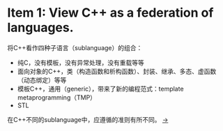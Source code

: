 # Item 1: View C++ as a federation of languages.

将C++看作四种子语言（sublanguage）的组合：

- 纯C，没有模板，没有异常处理，没有重载等等
- 面向对象的C++，类（构造函数和析构函数）、封装、继承、多态、虚函数（动态绑定）等等
- 模板C++，通用（generic），带来了新的编程范式：template metaprogramming（TMP）
- STL

在C++不同的sublanguage中，应遵循的准则有所不同。
<a href="../Item%2002">-></a>
